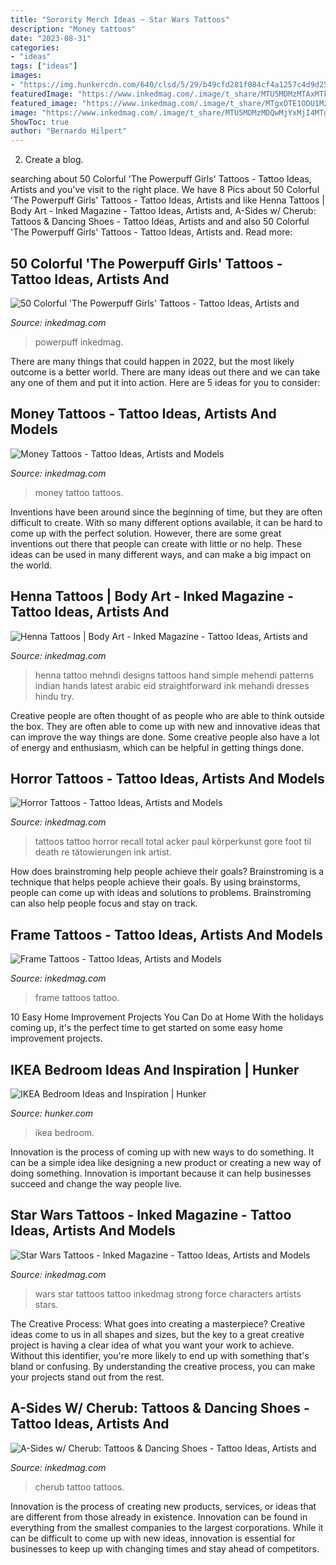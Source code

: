 ```yaml
---
title: "Sorority Merch Ideas ~ Star Wars Tattoos"
description: "Money tattoos"
date: "2023-08-31"
categories:
- "ideas"
tags: ["ideas"]
images:
- "https://img.hunkercdn.com/640/clsd/5/29/b49cfd281f084cf4a1257c4d9d25ed62.png"
featuredImage: "https://www.inkedmag.com/.image/t_share/MTU5MDMzMTAxMTkwODk5MzQ5/framefeature.jpg"
featured_image: "https://www.inkedmag.com/.image/t_share/MTgxOTE1ODU1MzMwNzQ3NTIz/powerpuff-girls-.jpg"
image: "https://www.inkedmag.com/.image/t_share/MTU5MDMzMDQwMjYxMjI4MTgx/0f8dd6feb1ccc3a0ebb28431eaf79672.jpg"
ShowToc: true
author: "Bernardo Hilpert"
---
```



2. Create a blog.

	

		
searching about 50 Colorful &#039;The Powerpuff Girls&#039; Tattoos - Tattoo Ideas, Artists and you've visit to the right place. We have 8 Pics about 50 Colorful &#039;The Powerpuff Girls&#039; Tattoos - Tattoo Ideas, Artists and like Henna Tattoos | Body Art - Inked Magazine - Tattoo Ideas, Artists and, A-Sides w/ Cherub: Tattoos &amp; Dancing Shoes - Tattoo Ideas, Artists and and also 50 Colorful &#039;The Powerpuff Girls&#039; Tattoos - Tattoo Ideas, Artists and. Read more:
		
    
## 50 Colorful &#039;The Powerpuff Girls&#039; Tattoos - Tattoo Ideas, Artists And

<img loading=lazy src="https://www.inkedmag.com/.image/t_share/MTgxOTE1ODU1MzMwNzQ3NTIz/powerpuff-girls-.jpg" onerror="this.onerror=null;this.src='https://tse2.mm.bing.net/th?id=OIP.1shsjKmnjNCcGI6puY04AgHaD4&amp;pid=15.1';" alt="50 Colorful &#039;The Powerpuff Girls&#039; Tattoos - Tattoo Ideas, Artists and">

_Source: inkedmag.com_

>powerpuff inkedmag. 

	

There are many things that could happen in 2022, but the most likely outcome is a better world. There are many ideas out there and we can take any one of them and put it into action. Here are 5 ideas for you to consider: 

    
## Money Tattoos - Tattoo Ideas, Artists And Models

<img loading=lazy src="https://www.inkedmag.com/.image/t_share/MTU5MDMyMjY5MzA5NDg2ODcy/cover.jpg" onerror="this.onerror=null;this.src='https://tse4.mm.bing.net/th?id=OIP.4klMh6-NHgCeSoHkgX9OCAHaHY&amp;pid=15.1';" alt="Money Tattoos - Tattoo Ideas, Artists and Models">

_Source: inkedmag.com_

>money tattoo tattoos. 

	

Inventions have been around since the beginning of time, but they are often difficult to create. With so many different options available, it can be hard to come up with the perfect solution. However, there are some great inventions out there that people can create with little or no help. These ideas can be used in many different ways, and can make a big impact on the world.

    
## Henna Tattoos | Body Art - Inked Magazine - Tattoo Ideas, Artists And

<img loading=lazy src="https://www.inkedmag.com/.image/t_share/MTU5MDMxOTgyMzUyMTgwODg1/fc73c1d1bc2f79c617dd7e527d6fc138.jpg" onerror="this.onerror=null;this.src='https://tse1.mm.bing.net/th?id=OIP.AA9BGL2pBe-NU5yusVAkpQHaLJ&amp;pid=15.1';" alt="Henna Tattoos | Body Art - Inked Magazine - Tattoo Ideas, Artists and">

_Source: inkedmag.com_

>henna tattoo mehndi designs tattoos hand simple mehendi patterns indian hands latest arabic eid straightforward ink mehandi dresses hindu try. 

	

Creative people are often thought of as people who are able to think outside the box. They are often able to come up with new and innovative ideas that can improve the way things are done. Some creative people also have a lot of energy and enthusiasm, which can be helpful in getting things done.

    
## Horror Tattoos - Tattoo Ideas, Artists And Models

<img loading=lazy src="https://www.inkedmag.com/.image/t_share/MTU5MDMzMDQwMjYxMjI4MTgx/0f8dd6feb1ccc3a0ebb28431eaf79672.jpg" onerror="this.onerror=null;this.src='https://tse4.mm.bing.net/th?id=OIP.pzNoehJ-E3yCO6vJsFyxiAHaMj&amp;pid=15.1';" alt="Horror Tattoos - Tattoo Ideas, Artists and Models">

_Source: inkedmag.com_

>tattoos tattoo horror recall total acker paul körperkunst gore foot til death re tätowierungen ink artist. 

	

How does brainstroming help people achieve their goals?
Brainstroming is a technique that helps people achieve their goals. By using brainstorms, people can come up with ideas and solutions to problems. Brainstroming can also help people focus and stay on track.

    
## Frame Tattoos - Tattoo Ideas, Artists And Models

<img loading=lazy src="https://www.inkedmag.com/.image/t_share/MTU5MDMzMTAxMTkwODk5MzQ5/framefeature.jpg" onerror="this.onerror=null;this.src='https://tse3.mm.bing.net/th?id=OIP.zcCl__QCGfzOckFTMofGPgHaHa&amp;pid=15.1';" alt="Frame Tattoos - Tattoo Ideas, Artists and Models">

_Source: inkedmag.com_

>frame tattoos tattoo. 

	

10 Easy Home Improvement Projects You Can Do at Home
With the holidays coming up, it's the perfect time to get started on some easy home improvement projects.

    
## IKEA Bedroom Ideas And Inspiration | Hunker

<img loading=lazy src="https://img.hunkercdn.com/640/clsd/5/29/b49cfd281f084cf4a1257c4d9d25ed62.png" onerror="this.onerror=null;this.src='https://tse4.mm.bing.net/th?id=OIP.n8tDVTaMabxEwLMW8ZywZgHaF6&amp;pid=15.1';" alt="IKEA Bedroom Ideas and Inspiration | Hunker">

_Source: hunker.com_

>ikea bedroom. 

	

Innovation is the process of coming up with new ways to do something. It can be a simple idea like designing a new product or creating a new way of doing something. Innovation is important because it can help businesses succeed and change the way people live.

    
## Star Wars Tattoos - Inked Magazine - Tattoo Ideas, Artists And Models

<img loading=lazy src="https://www.inkedmag.com/.image/t_share/MTU5MDMyNTMwNzY2MzQxOTEy/sw_veature.jpg" onerror="this.onerror=null;this.src='https://tse1.mm.bing.net/th?id=OIP.BP7TEZ9Y0FsDgQwFT8-N0wHaHa&amp;pid=15.1';" alt="Star Wars Tattoos - Inked Magazine - Tattoo Ideas, Artists and Models">

_Source: inkedmag.com_

>wars star tattoos tattoo inkedmag strong force characters artists stars. 

	

The Creative Process: What goes into creating a masterpiece?
Creative ideas come to us in all shapes and sizes, but the key to a great creative project is having a clear idea of what you want your work to achieve. Without this identifier, you're more likely to end up with something that's bland or confusing. By understanding the creative process, you can make your projects stand out from the rest.

    
## A-Sides W/ Cherub: Tattoos &amp; Dancing Shoes - Tattoo Ideas, Artists And

<img loading=lazy src="https://www.inkedmag.com/.image/t_share/MTU5MDMzMDM5OTkxMzUwOTMz/img_9224.jpg" onerror="this.onerror=null;this.src='https://tse2.mm.bing.net/th?id=OIP.zbrYK7EvB1exoFpPORsOTAHaE8&amp;pid=15.1';" alt="A-Sides w/ Cherub: Tattoos &amp; Dancing Shoes - Tattoo Ideas, Artists and">

_Source: inkedmag.com_

>cherub tattoo tattoos. 

	

Innovation is the process of creating new products, services, or ideas that are different from those already in existence. Innovation can be found in everything from the smallest companies to the largest corporations. While it can be difficult to come up with new ideas, innovation is essential for businesses to keep up with changing times and stay ahead of competitors.

